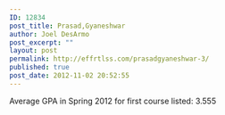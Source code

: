 ```yaml
---
ID: 12834
post_title: Prasad,Gyaneshwar
author: Joel DesArmo
post_excerpt: ""
layout: post
permalink: http://effrtlss.com/prasadgyaneshwar-3/
published: true
post_date: 2012-11-02 20:52:55
---
```

<p>Average GPA in Spring 2012 for first course listed: 3.555</p>